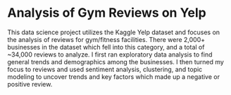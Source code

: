 # Analysis of Gym Reviews on Yelp

This data science project utilizes the Kaggle Yelp dataset and focuses on the analysis of reviews for gym/fitness facilities. There were 2,000+ businesses in the dataset which fell into this category, and a total of ~34,000 reviews to analyze. I first ran exploratory data analysis to find general trends and demographics among the businesses. I then turned my focus to reviews and used sentiment analysis, clustering, and topic modeling to uncover trends and key factors which made up a negative or positive review.
